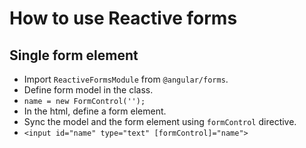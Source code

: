 # How to use Reactive forms

## Single form element

- Import `ReactiveFormsModule` from `@angular/forms`.
- Define form model in the class.
- `name = new FormControl('');`
- In the html, define a form element.
- Sync the model and the form element using `formControl` directive.
- `<input id="name" type="text" [formControl]="name">`
